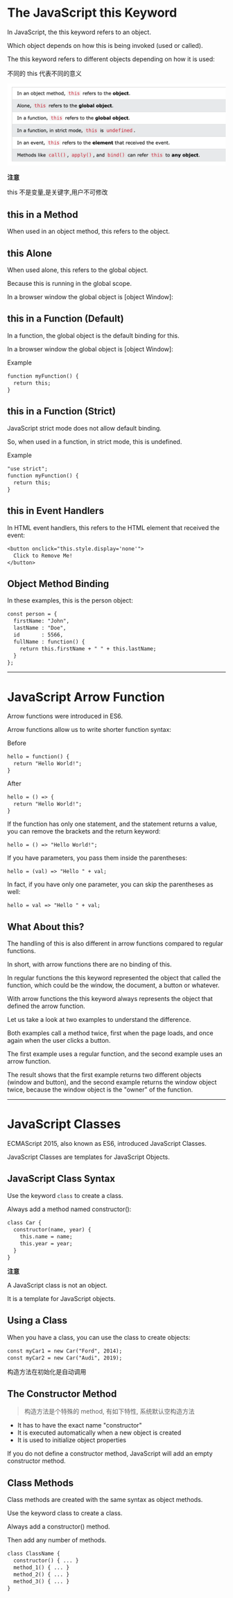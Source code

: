 # The JavaScript this Keyword

In JavaScript, the this keyword refers to an object.

Which object depends on how this is being invoked (used or called).

The this keyword refers to different objects depending on how it is used:

不同的 this 代表不同的意义

![this](img/this_ref.png)

**注意**

this 不是变量,是关键字,用户不可修改

## this in a Method

When used in an object method, this refers to the object.

## this Alone

When used alone, this refers to the global object.

Because this is running in the global scope.

In a browser window the global object is [object Window]:


## this in a Function (Default)

In a function, the global object is the default binding for this.

In a browser window the global object is [object Window]:

Example

```
function myFunction() {
  return this;
}
```

## this in a Function (Strict)

JavaScript strict mode does not allow default binding.

So, when used in a function, in strict mode, this is undefined.

Example

```
"use strict";
function myFunction() {
  return this;
}
```

## this in Event Handlers

In HTML event handlers, this refers to the HTML element that received the event:

```
<button onclick="this.style.display='none'">
  Click to Remove Me!
</button>
```

## Object Method Binding

In these examples, this is the person object:

```
const person = {
  firstName: "John",
  lastName : "Doe",
  id       : 5566,
  fullName : function() {
    return this.firstName + " " + this.lastName;
  }
};
```

---

# JavaScript Arrow Function

Arrow functions were introduced in ES6.

Arrow functions allow us to write shorter function syntax:

Before
```
hello = function() {
  return "Hello World!";
}
```

After
```
hello = () => {
  return "Hello World!";
}
```

If the function has only one statement, and the statement returns a value, you can remove the brackets and the return keyword:

```
hello = () => "Hello World!";
```

If you have parameters, you pass them inside the parentheses:

```
hello = (val) => "Hello " + val;
```

In fact, if you have only one parameter, you can skip the parentheses as well:

```
hello = val => "Hello " + val;
```

## What About this?

The handling of this is also different in arrow functions compared to regular functions.

In short, with arrow functions there are no binding of this.

In regular functions the this keyword represented the object that called the function, which could be the window, the document, a button or whatever.

With arrow functions the this keyword always represents the object that defined the arrow function.

Let us take a look at two examples to understand the difference.

Both examples call a method twice, first when the page loads, and once again when the user clicks a button.

The first example uses a regular function, and the second example uses an arrow function.

The result shows that the first example returns two different objects (window and button), and the second example returns the window object twice, because the window object is the "owner" of the function.


---

# JavaScript Classes

ECMAScript 2015, also known as ES6, introduced JavaScript Classes.

JavaScript Classes are templates for JavaScript Objects.


## JavaScript Class Syntax

Use the keyword `class` to create a class.

Always add a method named constructor():

```
class Car {
  constructor(name, year) {
    this.name = name;
    this.year = year;
  }
}
```

**注意**

A JavaScript class is not an object.

It is a template for JavaScript objects.

## Using a Class

When you have a class, you can use the class to create objects:

```
const myCar1 = new Car("Ford", 2014);
const myCar2 = new Car("Audi", 2019);
```

构造方法在初始化是自动调用

## The Constructor Method

> 构造方法是个特殊的 method, 有如下特性, 系统默认空构造方法

- It has to have the exact name "constructor"
- It is executed automatically when a new object is created
- It is used to initialize object properties
  
 If you do not define a constructor method, JavaScript will add an empty constructor method.

## Class Methods

Class methods are created with the same syntax as object methods.

Use the keyword class to create a class.

Always add a constructor() method.

Then add any number of methods.

```
class ClassName {
  constructor() { ... }
  method_1() { ... }
  method_2() { ... }
  method_3() { ... }
}
```

